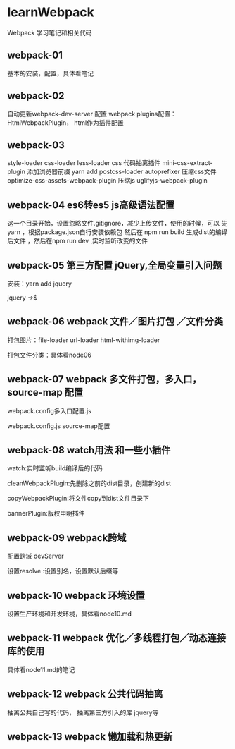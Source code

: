 # learnWebpack
Webpack 学习笔记和相关代码
## webpack-01 
基本的安装，配置，具体看笔记

## webpack-02
自动更新webpack-dev-server 配置
webpack plugins配置：HtmlWebpackPlugin， html作为插件配置 

## webpack-03
style-loader  css-loader  less-loader 
css 代码抽离插件 mini-css-extract-plugin
添加浏览器前缀 yarn add postcss-loader         autoprefixer
压缩css文件 optimize-css-assets-webpack-plugin
压缩js uglifyjs-webpack-plugin

## webpack-04 es6转es5 js高级语法配置
这一个目录开始，设置忽略文件.gitignore，减少上传文件，使用的时候，可以 先 yarn  ，根据package.json自行安装依赖包
然后在 npm run  build 生成dist的编译后文件 ，然后在npm run dev ,实时监听改变的文件

## webpack-05 第三方配置 jQuery,全局变量引入问题
安装：yarn add jquery  

jquery  ->$

## webpack-06 webpack 文件／图片打包 ／文件分类

打包图片：file-loader url-loader html-withimg-loader

打包文件分类：具体看node06

## webpack-07 webpack 多文件打包，多入口，source-map 配置
webpack.config多入口配置.js 

webpack.config.js source-map配置

## webpack-08 watch用法 和一些小插件

watch:实时监听build编译后的代码

cleanWebpackPlugin:先删除之前的dist目录，创建新的dist

copyWebpackPlugin:将文件copy到dist文件目录下

bannerPlugin:版权申明插件

## webpack-09 webpack跨域

配置跨域 devServer

设置resolve :设置别名，设置默认后缀等


## webpack-10 webpack 环境设置

设置生产环境和开发环境，具体看node10.md

## webpack-11 webpack 优化／多线程打包／动态连接库的使用

具体看node11.md的笔记

## webpack-12 webpack 公共代码抽离

抽离公共自己写的代码， 抽离第三方引入的库 jquery等


## webpack-13 webpack  懒加载和热更新

